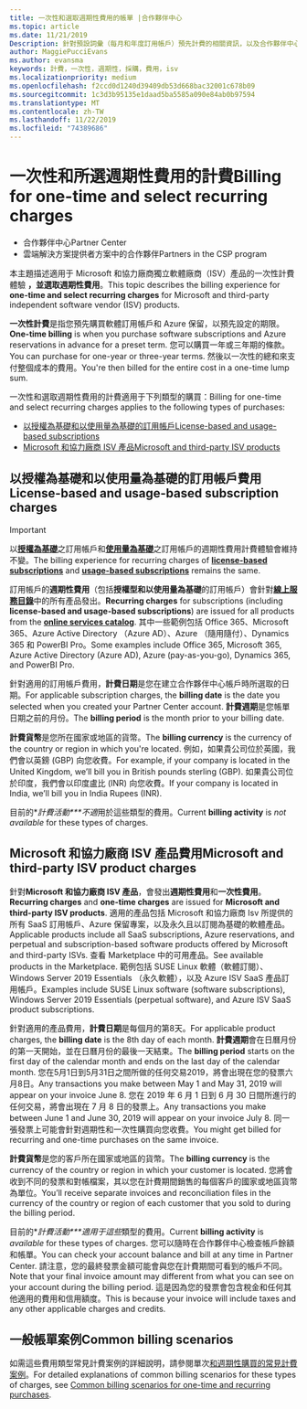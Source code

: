 ```yaml
---
title: 一次性和選取週期性費用的帳單 |合作夥伴中心
ms.topic: article
ms.date: 11/21/2019
Description: 針對預設詞彙（每月和年度訂用帳戶）預先計費的相關資訊，以及合作夥伴中心選取週期性費用的計費（適用于 Microsoft 和協力廠商 ISV 產品）。
author: MaggiePucciEvans
ms.author: evansma
keywords: 計費，一次性，週期性，採購，費用，isv
ms.localizationpriority: medium
ms.openlocfilehash: f2ccd0d1240d39409db53d668bac32001c678b09
ms.sourcegitcommit: 1c3d3b95135e1daad5ba5585a090e84ab0b97594
ms.translationtype: MT
ms.contentlocale: zh-TW
ms.lasthandoff: 11/22/2019
ms.locfileid: "74389686"
---
```

#  <a name="billing-for-one-time-and-select-recurring-charges"></a><span data-ttu-id="1a25d-104">一次性和所選週期性費用的計費</span><span class="sxs-lookup"><span data-stu-id="1a25d-104">Billing for one-time and select recurring charges</span></span>

- <span data-ttu-id="1a25d-105">合作夥伴中心</span><span class="sxs-lookup"><span data-stu-id="1a25d-105">Partner Center</span></span>
- <span data-ttu-id="1a25d-106">雲端解決方案提供者方案中的合作夥伴</span><span class="sxs-lookup"><span data-stu-id="1a25d-106">Partners in the CSP program</span></span>

<span data-ttu-id="1a25d-107">本主題描述適用于 Microsoft 和協力廠商獨立軟體廠商（ISV）產品的一次性計費體驗 **，並選取週期性費用**。</span><span class="sxs-lookup"><span data-stu-id="1a25d-107">This topic describes the billing experience for **one-time and select recurring charges** for Microsoft and third-party independent software vendor (ISV) products.</span></span> 

<span data-ttu-id="1a25d-108">**一次性計費**是指您預先購買軟體訂用帳戶和 Azure 保留，以預先設定的期限。</span><span class="sxs-lookup"><span data-stu-id="1a25d-108">**One-time billing** is when you purchase software subscriptions and Azure reservations in advance for a preset term.</span></span> <span data-ttu-id="1a25d-109">您可以購買一年或三年期的條款。</span><span class="sxs-lookup"><span data-stu-id="1a25d-109">You can purchase for one-year or three-year terms.</span></span> <span data-ttu-id="1a25d-110">然後以一次性的總和來支付整個成本的費用。</span><span class="sxs-lookup"><span data-stu-id="1a25d-110">You're then billed for the entire cost in a one-time lump sum.</span></span>

<span data-ttu-id="1a25d-111">一次性和選取週期性費用的計費適用于下列類型的購買：</span><span class="sxs-lookup"><span data-stu-id="1a25d-111">Billing for one-time and select recurring charges applies to the following types of purchases:</span></span>

- [<span data-ttu-id="1a25d-112">以授權為基礎和以使用量為基礎的訂用帳戶</span><span class="sxs-lookup"><span data-stu-id="1a25d-112">License-based and usage-based subscriptions</span></span>](#license-based-and-usage-based-subscription-charges)
- [<span data-ttu-id="1a25d-113">Microsoft 和協力廠商 ISV 產品</span><span class="sxs-lookup"><span data-stu-id="1a25d-113">Microsoft and third-party ISV products</span></span>](#microsoft-and-third-party-isv-product-charges)

## <a name="license-based-and-usage-based-subscription-charges"></a><span data-ttu-id="1a25d-114">以授權為基礎和以使用量為基礎的訂用帳戶費用</span><span class="sxs-lookup"><span data-stu-id="1a25d-114">License-based and usage-based subscription charges</span></span>

> [!IMPORTANT]
> <span data-ttu-id="1a25d-115">以[**授權為基礎**](license-based-billing.md)之訂用帳戶和[**使用量為基礎**](usage-based-billing.md)之訂用帳戶的週期性費用計費體驗會維持不變。</span><span class="sxs-lookup"><span data-stu-id="1a25d-115">The billing experience for recurring charges of [**license-based subscriptions**](license-based-billing.md) and [**usage-based subscriptions**](usage-based-billing.md) remains the same.</span></span>

<span data-ttu-id="1a25d-116">訂用帳戶的**週期性費用**（包括**授權型和以使用量為基礎**的訂用帳戶）會針對[**線上服務目錄**](https://partner.microsoft.com/commerce/preferredoffers/list)中的所有產品發出。</span><span class="sxs-lookup"><span data-stu-id="1a25d-116">**Recurring charges** for subscriptions (including **license-based and usage-based subscriptions**) are issued for all products from the [**online services catalog**](https://partner.microsoft.com/commerce/preferredoffers/list).</span></span> <span data-ttu-id="1a25d-117">其中一些範例包括 Office 365、Microsoft 365、Azure Active Directory （Azure AD）、Azure （隨用隨付）、Dynamics 365 和 PowerBI Pro。</span><span class="sxs-lookup"><span data-stu-id="1a25d-117">Some examples include Office 365, Microsoft 365, Azure Active Directory (Azure AD), Azure (pay-as-you-go), Dynamics 365, and PowerBI Pro.</span></span>

<span data-ttu-id="1a25d-118">針對適用的訂用帳戶費用，**計費日期**是您在建立合作夥伴中心帳戶時所選取的日期。</span><span class="sxs-lookup"><span data-stu-id="1a25d-118">For applicable subscription charges, the **billing date** is the date you selected when you created your Partner Center account.</span></span> <span data-ttu-id="1a25d-119">**計費週期**是您帳單日期之前的月份。</span><span class="sxs-lookup"><span data-stu-id="1a25d-119">The **billing period** is the month prior to your billing date.</span></span>

<span data-ttu-id="1a25d-120">**計費貨幣**是您所在國家或地區的貨幣。</span><span class="sxs-lookup"><span data-stu-id="1a25d-120">The **billing currency** is the currency of the country or region in which you're located.</span></span> <span data-ttu-id="1a25d-121">例如，如果貴公司位於英國，我們會以英鎊 (GBP) 向您收費。</span><span class="sxs-lookup"><span data-stu-id="1a25d-121">For example, if your company is located in the United Kingdom, we’ll bill you in British pounds sterling (GBP).</span></span> <span data-ttu-id="1a25d-122">如果貴公司位於印度，我們會以印度盧比 (INR) 向您收費。</span><span class="sxs-lookup"><span data-stu-id="1a25d-122">If your company is located in India, we’ll bill you in India Rupees (INR).</span></span>

<span data-ttu-id="1a25d-123">目前的\**計費活動\*\*\*不適*用於這些類型的費用。</span><span class="sxs-lookup"><span data-stu-id="1a25d-123">Current **billing activity** is *not available* for these types of charges.</span></span>

## <a name="microsoft-and-third-party-isv-product-charges"></a><span data-ttu-id="1a25d-124">Microsoft 和協力廠商 ISV 產品費用</span><span class="sxs-lookup"><span data-stu-id="1a25d-124">Microsoft and third-party ISV product charges</span></span>

<span data-ttu-id="1a25d-125">針對**Microsoft 和協力廠商 ISV 產品**，會發出**週期性費用**和**一次性費用**。</span><span class="sxs-lookup"><span data-stu-id="1a25d-125">**Recurring charges** and **one-time charges** are issued for **Microsoft and third-party ISV products**.</span></span> <span data-ttu-id="1a25d-126">適用的產品包括 Microsoft 和協力廠商 Isv 所提供的所有 SaaS 訂用帳戶、Azure 保留專案，以及永久且以訂閱為基礎的軟體產品。</span><span class="sxs-lookup"><span data-stu-id="1a25d-126">Applicable products include all SaaS subscriptions, Azure reservations, and perpetual and subscription-based software products offered by Microsoft and third-party ISVs.</span></span> <span data-ttu-id="1a25d-127">查看 Marketplace 中的可用產品。</span><span class="sxs-lookup"><span data-stu-id="1a25d-127">See available products in the Marketplace.</span></span> <span data-ttu-id="1a25d-128">範例包括 SUSE Linux 軟體（軟體訂閱）、Windows Server 2019 Essentials （永久軟體），以及 Azure ISV SaaS 產品訂用帳戶。</span><span class="sxs-lookup"><span data-stu-id="1a25d-128">Examples include SUSE Linux software (software subscriptions), Windows Server 2019 Essentials (perpetual software), and Azure ISV SaaS product subscriptions.</span></span>

<span data-ttu-id="1a25d-129">針對適用的產品費用，**計費日期**是每個月的第8天。</span><span class="sxs-lookup"><span data-stu-id="1a25d-129">For applicable product charges, the **billing date** is the 8th day of each month.</span></span> <span data-ttu-id="1a25d-130">**計費週期**會在日曆月份的第一天開始，並在日曆月份的最後一天結束。</span><span class="sxs-lookup"><span data-stu-id="1a25d-130">The **billing period** starts on the first day of the calendar month and ends on the last day of the calendar month.</span></span> <span data-ttu-id="1a25d-131">您在5月1日到5月31日之間所做的任何交易2019，將會出現在您的發票六月8日。</span><span class="sxs-lookup"><span data-stu-id="1a25d-131">Any transactions you make between May 1 and May 31, 2019 will appear on your invoice June 8.</span></span> <span data-ttu-id="1a25d-132">您在 2019 年 6 月 1 日到 6 月 30 日間所進行的任何交易，將會出現在 7 月 8 日的發票上。</span><span class="sxs-lookup"><span data-stu-id="1a25d-132">Any transactions you make between June 1 and June 30, 2019 will appear on your invoice July 8.</span></span> <span data-ttu-id="1a25d-133">同一張發票上可能會針對週期性和一次性購買向您收費。</span><span class="sxs-lookup"><span data-stu-id="1a25d-133">You might get billed for recurring and one-time purchases on the same invoice.</span></span>

<span data-ttu-id="1a25d-134">**計費貨幣**是您的客戶所在國家或地區的貨幣。</span><span class="sxs-lookup"><span data-stu-id="1a25d-134">The **billing currency** is the currency of the country or region in which your customer is located.</span></span> <span data-ttu-id="1a25d-135">您將會收到不同的發票和對帳檔案，其以您在計費期間銷售的每個客戶的國家或地區貨幣為單位。</span><span class="sxs-lookup"><span data-stu-id="1a25d-135">You’ll receive separate invoices and reconciliation files in the currency of the country or region of each customer that you sold to during the billing period.</span></span>

<span data-ttu-id="1a25d-136">目前的\**計費活動\*\*\*適用于這些*類型的費用。</span><span class="sxs-lookup"><span data-stu-id="1a25d-136">Current **billing activity** is *available* for these types of charges.</span></span> <span data-ttu-id="1a25d-137">您可以隨時在合作夥伴中心檢查帳戶餘額和帳單。</span><span class="sxs-lookup"><span data-stu-id="1a25d-137">You can check your account balance and bill at any time in Partner Center.</span></span> <span data-ttu-id="1a25d-138">請注意，您的最終發票金額可能會與您在計費期間可看到的帳戶不同。</span><span class="sxs-lookup"><span data-stu-id="1a25d-138">Note that your final invoice amount may different from what you can see on your account during the billing period.</span></span> <span data-ttu-id="1a25d-139">這是因為您的發票會包含稅金和任何其他適用的費用和信用額度。</span><span class="sxs-lookup"><span data-stu-id="1a25d-139">This is because your invoice will include taxes and any other applicable charges and credits.</span></span>

## <a name="common-billing-scenarios"></a><span data-ttu-id="1a25d-140">一般帳單案例</span><span class="sxs-lookup"><span data-stu-id="1a25d-140">Common billing scenarios</span></span>

<span data-ttu-id="1a25d-141">如需這些費用類型常見計費案例的詳細說明，請參閱單次[和週期性購買的常見計費案例](common-billing-scenarios-onetime-recurring.md)。</span><span class="sxs-lookup"><span data-stu-id="1a25d-141">For detailed explanations of common billing scenarios for these types of charges, see [Common billing scenarios for one-time and recurring purchases](common-billing-scenarios-onetime-recurring.md).</span></span>
